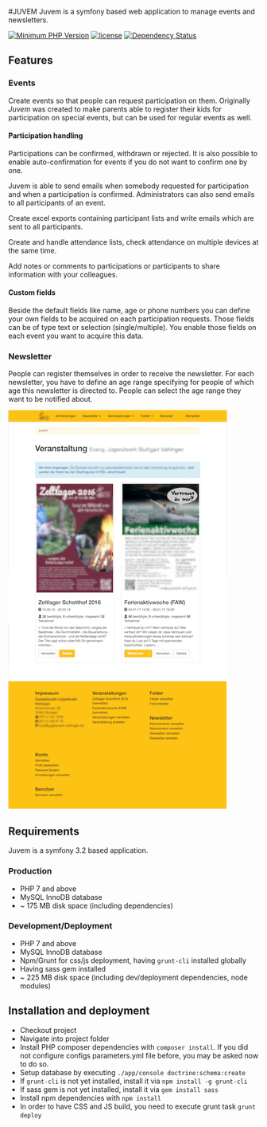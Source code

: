 #JUVEM
Juvem is a symfony based web application to manage events and newsletters. 

[![Minimum PHP Version](https://img.shields.io/badge/php-%3E%3D%207.1-8892BF.svg?style=flat-square)](https://php.net/) [![license](https://img.shields.io/github/license/mashape/apistatus.svg?style=flat-square)]() [![Dependency Status](https://www.versioneye.com/user/projects/5863f1517c01f0003768aa79/badge.svg?style=flat-square)](https://www.versioneye.com/user/projects/5863f1517c01f0003768aa79)

## Features

### Events
Create events so that people can request participation on them. Originally *Juvem* was created to make parents able to register their kids for participation on special events, but can be used for regular events as well.

#### Participation handling 
Participations can be confirmed, withdrawn or rejected. It is also possible to enable auto-confirmation for events if you do not want to confirm one by one.
 
Juvem is able to send emails when somebody requested for participation and when a participation is confirmed. Administrators can also send emails to all participants of an event. 
 
Create excel exports containing participant lists and write emails which are sent to all participants.  

Create and handle attendance lists, check attendance on multiple devices at the same time.

Add notes or comments to participations or participants to share information with your colleagues. 

#### Custom fields
Beside the default fields like name, age or phone numbers you can define your own fields to be acquired on each participation requests. Those fields can be of type text or selection (single/multiple). You enable those fields on each event you want to acquire this data.

### Newsletter
People can register themselves in order to receive the newsletter. For each newsletter, you have to define an age range specifying for people of which age this newsletter is directed to. People can select the age range they want to be notified about.

![Full Page Screenshot](/web/img/screenshot.png)

## Requirements
Juvem is a symfony 3.2 based application.

### Production
* PHP 7 and above
* MySQL InnoDB database
* ~ 175 MB disk space (including dependencies)

### Development/Deployment
* PHP 7 and above
* MySQL InnoDB database
* Npm/Grunt for css/js deployment, having `grunt-cli` installed globally 
* Having sass gem installed
* ~ 225 MB disk space (including dev/deployment dependencies, node modules)

## Installation and deployment
* Checkout project
* Navigate into project folder
* Install PHP composer dependencies with `composer install`. If you did not configure configs parameters.yml file before, you may be asked now to do so.
* Setup database by executing `./app/console doctrine:schema:create`
* If `grunt-cli` is not yet installed, install it via `npm install -g grunt-cli`
* If sass gem is not yet installed, install it via `gem install sass`
* Install npm dependencies with `npm install`
* In order to have CSS and JS build, you need to execute grunt task `grunt deploy`

